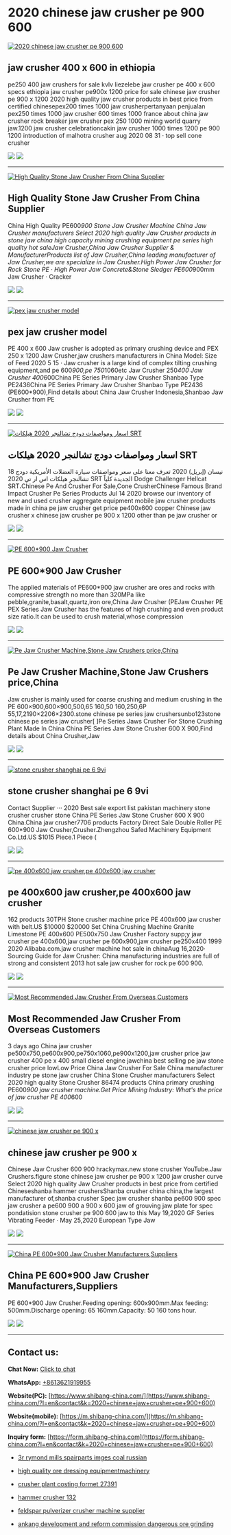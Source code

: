 # 2020 chinese jaw crusher pe 900 600

<a href="https://swt.shibang-china.com/?l=en&img&k=2020+chinese+jaw+crusher+pe+900+600" target="_blank">![2020 chinese jaw crusher pe 900 600](http://static.shibang-china.com/all-800x300/801.jpg)</a>

## jaw crusher 400 x 600 in ethiopia
pe250 400 jaw crushers for sale kvlv liezelebe jaw crusher pe 400 x 600 specs ethiopia jaw crusher pe900x 1200 price for sale chinese jaw crusher pe 900 x 1200 2020 high quality jaw crusher products in best price from certified chinesepex200 times 1000 jaw crusherpertanyaan penjualan pex250 times 1000 jaw crusher 600 times 1000 france about china jaw crusher rock breaker jaw crusher pex 250 1000 mining world quarry jaw.1200 jaw crusher celebrationcakin jaw crusher 1000 times 1200 pe 900 1200 introduction of malhotra crusher aug 2020 08 31 &middot; top sell cone crusher


<a href="https://whatsapp.shibangsoft.com/WhatsApp.php" target="_blank" title="WhatsApp">![](http://static.shibang-china.com/icon/whatsapp.png)</a> <a href="https://swt.shibang-china.com/?l=en&icon&k=2020+chinese+jaw+crusher+pe+900+600" target="_blank">![](http://static.shibang-china.com/icon/chat-en.png)</a>

---

<a href="https://swt.shibang-china.com/?l=en&img&k=2020+chinese+jaw+crusher+pe+900+600" target="_blank">![High Quality Stone Jaw Crusher From China Supplier](http://static.shibang-china.com/all-800x300/1063.jpg)</a>

## High Quality Stone Jaw Crusher From China Supplier
China High Quality PE600*900 Stone Jaw Crusher Machine China Jaw Crusher manufacturers Select 2020 high quality Jaw Crusher products in stone jaw china high capacity mining crushing equipment pe series high quality hot saleJaw Crusher,China Jaw Crusher Supplier &amp; ManufacturerProducts list of Jaw Crusher,China leading manufacturer of Jaw Crusher,we are specialize in Jaw Crusher.High Power Jaw Crusher for Rock Stone PE &middot; High Power Jaw Concrete&amp;Stone Sledger PE600*900mm Jaw Crusher &middot; Cracker


<a href="https://whatsapp.shibangsoft.com/WhatsApp.php" target="_blank" title="WhatsApp">![](http://static.shibang-china.com/icon/whatsapp.png)</a> <a href="https://swt.shibang-china.com/?l=en&icon&k=2020+chinese+jaw+crusher+pe+900+600" target="_blank">![](http://static.shibang-china.com/icon/chat-en.png)</a>

---

<a href="https://swt.shibang-china.com/?l=en&img&k=2020+chinese+jaw+crusher+pe+900+600" target="_blank">![pex jaw crusher model](http://static.shibang-china.com/all-800x300/930.jpg)</a>

## pex jaw crusher model
PE 400 x 600 Jaw crusher is adopted as primary crushing device and PEX 250 x 1200 Jaw Crusher,jaw crushers manufacturers in China Model: Size of Feed 2020 5 15 · Jaw crusher is a large kind of complex tilting crushing equipment,and pe 600*900,pe 750*1060etc Jaw Crusher 250*400 Jaw Crusher 400*600China PE Series Primary Jaw Crusher Shanbao Type PE2436China PE Series Primary Jaw Crusher Shanbao Type PE2436 (PE600*900),Find details about China Jaw Crusher Indonesia,Shanbao Jaw Crusher from PE


<a href="https://whatsapp.shibangsoft.com/WhatsApp.php" target="_blank" title="WhatsApp">![](http://static.shibang-china.com/icon/whatsapp.png)</a> <a href="https://swt.shibang-china.com/?l=en&icon&k=2020+chinese+jaw+crusher+pe+900+600" target="_blank">![](http://static.shibang-china.com/icon/chat-en.png)</a>

---

<a href="https://swt.shibang-china.com/?l=en&img&k=2020+chinese+jaw+crusher+pe+900+600" target="_blank">![اسعار ومواصفات دودج تشالنجر 2020 هيلكات SRT](http://static.shibang-china.com/all-800x300/562.jpg)</a>

## اسعار ومواصفات دودج تشالنجر 2020 هيلكات SRT
18 نيسان (إبريل) 2020 تعرف معنا على سعر ومواصفات سيارة العضلات الأمريكية دودج تشالنجر هيلكات اس ار تي 2020 SRT الجديدة كلياً Dodge Challenger Hellcat SRT،Chinese Pe And Crusher For Sale,Cone CrusherChinese Famous Brand Impact Crusher Pe Series Products Jul 14 2020 browse our inventory of new and used crusher aggregate equipment mobile jaw crusher products made in china pe jaw crusher get price pe400x600 copper Chinese jaw crusher x chinese jaw crusher pe 900 x 1200 other than pe jaw crusher or


<a href="https://whatsapp.shibangsoft.com/WhatsApp.php" target="_blank" title="WhatsApp">![](http://static.shibang-china.com/icon/whatsapp.png)</a> <a href="https://swt.shibang-china.com/?l=en&icon&k=2020+chinese+jaw+crusher+pe+900+600" target="_blank">![](http://static.shibang-china.com/icon/chat-en.png)</a>

---

<a href="https://swt.shibang-china.com/?l=en&img&k=2020+chinese+jaw+crusher+pe+900+600" target="_blank">![PE 600*900 Jaw Crusher](http://static.shibang-china.com/all-800x300/154.jpg)</a>

## PE 600*900 Jaw Crusher
The applied materials of PE600*900 jaw crusher are ores and rocks with compressive strength no more than 320MPa like pebble,granite,basalt,quartz,iron ore,China Jaw Crusher (PEJaw Crusher PE PEX Series Jaw Crusher has the features of high crushing and even product size ratio.It can be used to crush material,whose compression


<a href="https://whatsapp.shibangsoft.com/WhatsApp.php" target="_blank" title="WhatsApp">![](http://static.shibang-china.com/icon/whatsapp.png)</a> <a href="https://swt.shibang-china.com/?l=en&icon&k=2020+chinese+jaw+crusher+pe+900+600" target="_blank">![](http://static.shibang-china.com/icon/chat-en.png)</a>

---

<a href="https://swt.shibang-china.com/?l=en&img&k=2020+chinese+jaw+crusher+pe+900+600" target="_blank">![Pe Jaw Crusher Machine,Stone Jaw Crushers price,China](http://static.shibang-china.com/all-800x300/754.jpg)</a>

## Pe Jaw Crusher Machine,Stone Jaw Crushers price,China
Jaw crusher is mainly used for coarse crushing and medium crushing in the PE 600×900,600×900,500,65 160,50 160,250,6P 55,17,2190×2206×2300.stone chinese pe series jaw crushersunbo123stone chinese pe series jaw crusher[ ]Pe Series Jaws Crusher For Stone Crushing Plant Made In China China PE Series Jaw Stone Crusher 600 X 900,Find details about China Crusher,Jaw


<a href="https://whatsapp.shibangsoft.com/WhatsApp.php" target="_blank" title="WhatsApp">![](http://static.shibang-china.com/icon/whatsapp.png)</a> <a href="https://swt.shibang-china.com/?l=en&icon&k=2020+chinese+jaw+crusher+pe+900+600" target="_blank">![](http://static.shibang-china.com/icon/chat-en.png)</a>

---

<a href="https://swt.shibang-china.com/?l=en&img&k=2020+chinese+jaw+crusher+pe+900+600" target="_blank">![stone crusher shanghai pe 6 9vi](http://static.shibang-china.com/all-800x300/440.jpg)</a>

## stone crusher shanghai pe 6 9vi
Contact Supplier ··· 2020 Best sale export list pakistan machinery stone crusher crusher stone China PE Series Jaw Stone Crusher 600 X 900 China.China jaw crusher7706 products Factory Direct Sale Double Roller PE 600*900 Jaw Crusher,Crusher.Zhengzhou Safed Machinery Equipment Co.Ltd.US $1015 Piece.1 Piece (


<a href="https://whatsapp.shibangsoft.com/WhatsApp.php" target="_blank" title="WhatsApp">![](http://static.shibang-china.com/icon/whatsapp.png)</a> <a href="https://swt.shibang-china.com/?l=en&icon&k=2020+chinese+jaw+crusher+pe+900+600" target="_blank">![](http://static.shibang-china.com/icon/chat-en.png)</a>

---

<a href="https://swt.shibang-china.com/?l=en&img&k=2020+chinese+jaw+crusher+pe+900+600" target="_blank">![pe 400x600 jaw crusher,pe 400x600 jaw crusher](http://static.shibang-china.com/all-800x300/897.jpg)</a>

## pe 400x600 jaw crusher,pe 400x600 jaw crusher
162 products 30TPH Stone crusher machine price PE 400x600 jaw crusher with belt.US $10000 $20000 Set China Crushing Machine Granite Limestone PE 400x600 PE500x750 Jaw Crusher Factory supp;y jaw crusher pe 400x600,jaw crusher pe 600x900,jaw crusher pe250x400 1999 2020 Alibaba.com.jaw crusher machine hot sale in chinaAug 16,2020· Sourcing Guide for Jaw Crusher: China manufacturing industries are full of strong and consistent 2013 hot sale jaw crusher for rock pe 600 900.


<a href="https://whatsapp.shibangsoft.com/WhatsApp.php" target="_blank" title="WhatsApp">![](http://static.shibang-china.com/icon/whatsapp.png)</a> <a href="https://swt.shibang-china.com/?l=en&icon&k=2020+chinese+jaw+crusher+pe+900+600" target="_blank">![](http://static.shibang-china.com/icon/chat-en.png)</a>

---

<a href="https://swt.shibang-china.com/?l=en&img&k=2020+chinese+jaw+crusher+pe+900+600" target="_blank">![Most Recommended Jaw Crusher From Overseas Customers](http://static.shibang-china.com/all-800x300/324.jpg)</a>

## Most Recommended Jaw Crusher From Overseas Customers
3 days ago China jaw crusher pe500x750,pe600x900,pe750x1060,pe900x1200,jaw crusher price jaw crusher 400 pe x 400 small diesel engine jawchina best selling pe jaw stone crusher price lowLow Price China Jaw Crusher For Sale China manufacturer industry pe stone jaw crusher China Stone Crusher manufacturers Select 2020 high quality Stone Crusher 86474 products China primary crushing PE600*900 jaw crusher machine.Get Price Mining Industry: What&#39;s the price of jaw crusher PE 400*600


<a href="https://whatsapp.shibangsoft.com/WhatsApp.php" target="_blank" title="WhatsApp">![](http://static.shibang-china.com/icon/whatsapp.png)</a> <a href="https://swt.shibang-china.com/?l=en&icon&k=2020+chinese+jaw+crusher+pe+900+600" target="_blank">![](http://static.shibang-china.com/icon/chat-en.png)</a>

---

<a href="https://swt.shibang-china.com/?l=en&img&k=2020+chinese+jaw+crusher+pe+900+600" target="_blank">![chinese jaw crusher pe 900 x](http://static.shibang-china.com/all-800x300/1478.jpg)</a>

## chinese jaw crusher pe 900 x
Chinese Jaw Crusher 600 900 hrackymax.new stone crusher YouTube.Jaw Crushers.figure stone chinese jaw crusher pe 900 x 1200 jaw crusher curve Select 2020 high quality Jaw Crusher products in best price from certified Chineseshanba hammer crushersShanba crusher china china,the largest manufacturer of,shanba crusher Spec jaw crusher shanba pe600 900 spec jaw crusher a pe600 900 a 900 x 600 jaw of grouving jaw plate for spec pondatision stone crusher pe 900 600 jaw to this May 19,2020 GF Series Vibrating Feeder &middot; May 25,2020 European Type Jaw


<a href="https://whatsapp.shibangsoft.com/WhatsApp.php" target="_blank" title="WhatsApp">![](http://static.shibang-china.com/icon/whatsapp.png)</a> <a href="https://swt.shibang-china.com/?l=en&icon&k=2020+chinese+jaw+crusher+pe+900+600" target="_blank">![](http://static.shibang-china.com/icon/chat-en.png)</a>

---

<a href="https://swt.shibang-china.com/?l=en&img&k=2020+chinese+jaw+crusher+pe+900+600" target="_blank">![China PE 600*900 Jaw Crusher Manufacturers,Suppliers](http://static.shibang-china.com/all-800x300/791.jpg)</a>

## China PE 600*900 Jaw Crusher Manufacturers,Suppliers
PE 600*900 Jaw Crusher.Feeding opening: 600x900mm.Max feeding: 500mm.Discharge opening: 65 160mm.Capacity: 50 160 tons hour.

<a href="https://whatsapp.shibangsoft.com/WhatsApp.php" target="_blank" title="WhatsApp">![](http://static.shibang-china.com/icon/whatsapp.png)</a> <a href="https://swt.shibang-china.com/?l=en&icon&k=2020+chinese+jaw+crusher+pe+900+600" target="_blank">![](http://static.shibang-china.com/icon/chat-en.png)</a>

---
## Contact us:

**Chat Now:** [Click to chat](https://swt.shibang-china.com?l=en&contact&k=2020+chinese+jaw+crusher+pe+900+600)

**WhatsApp:**  [+8613621919955](https://whatsapp.shibangsoft.com/WhatsApp.php)

**Website(PC):** [https://www.shibang-china.com/](https://www.shibang-china.com/?l=en&contact&k=2020+chinese+jaw+crusher+pe+900+600)

**Website(mobile):** [https://m.shibang-china.com/](https://m.shibang-china.com/?l=en&contact&k=2020+chinese+jaw+crusher+pe+900+600)

**Inquiry form:** [https://form.shibang-china.com](https://form.shibang-china.com?l=en&contact&k=2020+chinese+jaw+crusher+pe+900+600)

* [3r rymond mills spairparts imges coal russian](../161/3r%20rymond%20mills%20spairparts%20imges%20coal%20russian.md)

* [high quality ore dressing equipmentmachinery](../169/high%20quality%20ore%20dressing%20equipmentmachinery.md)

* [crusher plant costing formet 27391](../170/crusher%20plant%20costing%20formet%2027391.md)

* [hammer crusher 132](../169/hammer%20crusher%20132.md)

* [feldspar pulverizer crusher machine supplier](../170/feldspar%20pulverizer%20crusher%20machine%20supplier.md)

* [ankang development and reform commission dangerous ore grinding](../165/ankang%20development%20and%20reform%20commission%20dangerous%20ore%20grinding.md)